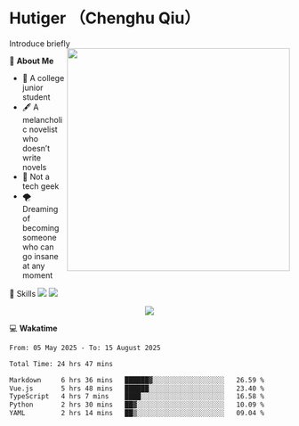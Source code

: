 # Hutiger （Chenghu Qiu）
Introduce briefly
<a href="#">
<img align="right" width="400" src="https://github-readme-stats-tau-lilac-25.vercel.app/api/top-langs/?username=hutiger9&layout=compact&langs_count=8&theme=transparent" />
</a>

💭 **About Me**

- 🏫 A college junior student
- 🖋️ A melancholic novelist who doesn’t write novels
- 🚫 Not a tech geek
- 🌪️ Dreaming of becoming someone who can go insane at any moment


🚀 Skills
![](https://img.shields.io/badge/-python-3e74a2?style=for-the-badge&logo=Python&logoColor=fff)
![](https://img.shields.io/badge/-pytorch-ee4c2c?style=for-the-badge&logo=PyTorch&logoColor=fff)

</p>
    <p align="center">
    <img src="https://profile-counter.glitch.me/{hutiger9}/count.svg" />
</p>


💻 **Wakatime**

<!--START_SECTION:waka-->

```txt
From: 05 May 2025 - To: 15 August 2025

Total Time: 24 hrs 47 mins

Markdown     6 hrs 36 mins   ██████▓░░░░░░░░░░░░░░░░░░   26.59 %
Vue.js       5 hrs 48 mins   ██████░░░░░░░░░░░░░░░░░░░   23.40 %
TypeScript   4 hrs 7 mins    ████░░░░░░░░░░░░░░░░░░░░░   16.58 %
Python       2 hrs 30 mins   ██▓░░░░░░░░░░░░░░░░░░░░░░   10.09 %
YAML         2 hrs 14 mins   ██▒░░░░░░░░░░░░░░░░░░░░░░   09.04 %
```

<!--END_SECTION:waka-->

